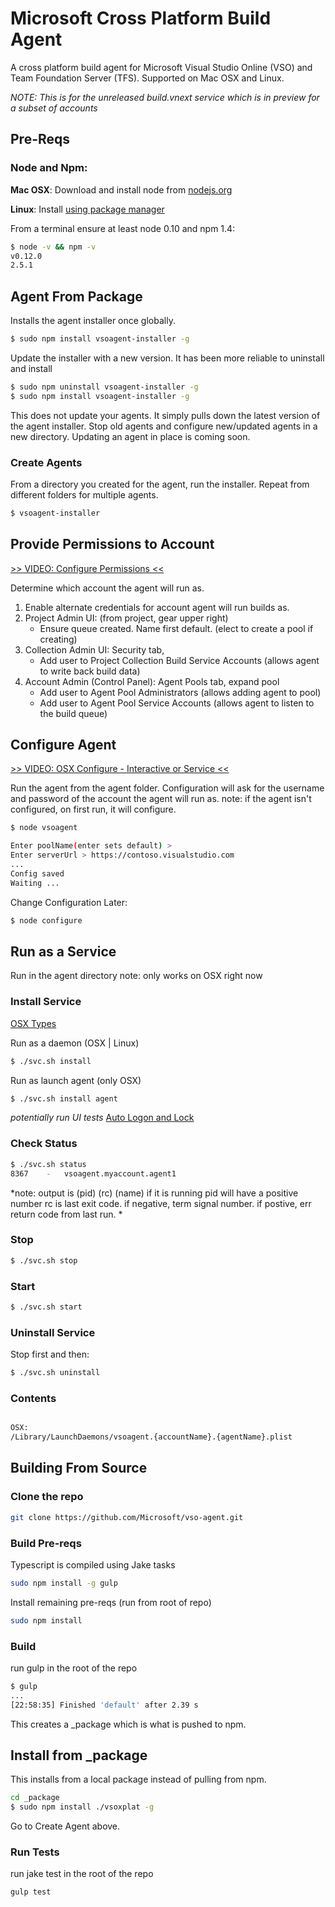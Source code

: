 # Microsoft Cross Platform Build Agent

A cross platform build agent for Microsoft Visual Studio Online (VSO) and Team Foundation Server (TFS).  Supported on Mac OSX and Linux.

*NOTE: This is for the unreleased build.vnext service which is in preview for a subset of accounts*

## Pre-Reqs

### Node and Npm:
**Mac OSX**: Download and install node from [nodejs.org](http://nodejs.org/)

**Linux**: Install [using package manager](https://github.com/joyent/node/wiki/Installing-Node.js-via-package-manager)

From a terminal ensure at least node 0.10 and npm 1.4:
```bash
$ node -v && npm -v
v0.12.0
2.5.1
```

## Agent From Package

Installs the agent installer once globally.

```bash
$ sudo npm install vsoagent-installer -g
```

Update the installer with a new version.  It has been more reliable to uninstall and install
```bash
$ sudo npm uninstall vsoagent-installer -g
$ sudo npm install vsoagent-installer -g
```

This does not update your agents.  It simply pulls down the latest version of the agent installer.
Stop old agents and configure new/updated agents in a new directory.
Updating an agent in place is coming soon.

### Create Agents

From a directory you created for the agent, run the installer.  Repeat from different folders for multiple agents.

```bash
$ vsoagent-installer
```

## Provide Permissions to Account

[>> VIDEO:  Configure Permissions <<](http://youtu.be/VgRpl67nOKU)

Determine which account the agent will run as.

   1. Enable alternate credentials for account agent will run builds as.
   2. Project Admin UI: (from project, gear upper right) 
      * Ensure queue created.  Name first default. (elect to create a pool if creating)
   3. Collection Admin UI: Security tab, 
      * Add user to Project Collection Build Service Accounts (allows agent to write back build data)
   4. Account Admin (Control Panel): Agent Pools tab, expand pool
      * Add user to Agent Pool Administrators (allows adding agent to pool)
      * Add user to Agent Pool Service Accounts (allows agent to listen to the build queue)

## Configure Agent

[>> VIDEO:  OSX Configure - Interactive or Service <<](http://youtu.be/ILJlYGYbXtA)

Run the agent from the agent folder.
Configuration will ask for the username and password of the account the agent will run as.
note: if the agent isn't configured, on first run, it will configure.

```bash
$ node vsoagent

Enter poolName(enter sets default) > 
Enter serverUrl > https://contoso.visualstudio.com
...
Config saved
Waiting ...
```

Change Configuration Later:
```bash
$ node configure
```

## Run as a Service

Run in the agent directory
note: only works on OSX right now

### Install Service

[OSX Types](https://developer.apple.com/library/mac/documentation/MacOSX/Conceptual/BPSystemStartup/Chapters/DesigningDaemons.html#//apple_ref/doc/uid/10000172i-SW4-SW9)

Run as a daemon (OSX | Linux)
```bash
$ ./svc.sh install
```

Run as launch agent (only OSX)
```bash
$ ./svc.sh install agent
```
*potentially run UI tests*
[Auto Logon and Lock](http://www.tuaw.com/2011/03/07/terminally-geeky-use-automatic-login-more-securely/)

### Check Status
```bash
$ ./svc.sh status
8367	-	vsoagent.myaccount.agent1
```

*note: 
    output is (pid)  (rc)  (name)
    if it is running pid will have a positive number
    rc is last exit code.  if negative, term signal number.  if postive, err return code from last run.
*

### Stop
```bash
$ ./svc.sh stop
```

### Start
```bash
$ ./svc.sh start
```

### Uninstall Service
Stop first and then:
```bash
$ ./svc.sh uninstall
```

### Contents
```bash

OSX:
/Library/LaunchDaemons/vsoagent.{accountName}.{agentName}.plist 
```

## Building From Source

### Clone the repo
```bash
git clone https://github.com/Microsoft/vso-agent.git
```

### Build Pre-reqs

Typescript is compiled using Jake tasks
```bash
sudo npm install -g gulp
```
Install remaining pre-reqs (run from root of repo)
```bash
sudo npm install
```

### Build
run gulp in the root of the repo
```bash
$ gulp
...
[22:58:35] Finished 'default' after 2.39 s
```

This creates a _package which is what is pushed to npm. 

## Install from _package

This installs from a local package instead of pulling from npm.
```bash
cd _package
$ sudo npm install ./vsoxplat -g
```
Go to Create Agent above.

### Run Tests
run jake test in the root of the repo
```bash
gulp test
```